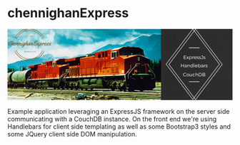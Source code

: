 # chennighanExpress
![alt tag](https://github.com/chennighan/chennighanExpress/blob/master/ExpressJs.png)

Example application leveraging an ExpressJS framework on the server side communicating with a CouchDB instance. On the 
front end we're using Handlebars for client side templating as well as some Bootstrap3 styles and some JQuery client side DOM
manipulation. 
